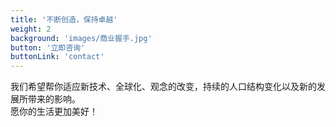 ```yaml
---
title: '不断创造，保持卓越'
weight: 2
background: 'images/商业握手.jpg'
button: '立即咨询'
buttonLink: 'contact'
---
```


我们希望帮你适应新技术、全球化、观念的改变，持续的人口结构变化以及新的发展所带来的影响。  
愿你的生活更加美好！
